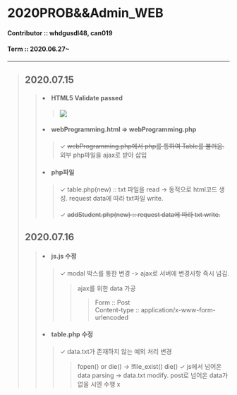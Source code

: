 # 2020PROB&&Admin_WEB
#### Contributor :: whdgusdl48, can019
#### Term :: 2020.06.27~
<hr/>

>## **2020.07.15**
> >#### <li> **HTML5 Validate passed**
> > > <img src = "https://user-images.githubusercontent.com/26926966/87548043-ec73a100-c6e6-11ea-9ada-1a8acc19ead3.png" >
> >#### <li> **webProgramming.html => webProgramming.php**
> > > ✓ ~~webProgramming.php에서 php를 통하여 Table를 불러옴.~~ 외부 php파일을 ajax로 받아 삽입  
> >#### <li> **php파일**
> > > ✓ table.php(new) :: txt 파일을 read -> 동적으로 html코드 생성. request data에 따라 txt파일 write.<br>   
> > > ✓ ~~addStudent.php(new) :: request data에 따라 txt write.~~
>## **2020.07.16**
> >#### <li> **js.js 수정**
> > > ✓ modal 박스를 통한 변경 -> ajax로 서버에 변경사항 즉시 넘김.
> > > > ajax를 위한 data 가공
> > > > > Form :: Post<br/>
> > > > > Content-type :: application/x-www-form-urlencoded
> >#### <li> **table.php 수정**
> > > ✓ data.txt가 존재하지 않는 예외 처리 변경
> > > >  fopen() or die() ->  !file_exist() die()
> > > ✓ js에서 넘어온 data parsing -> data.txt modify.
> > > > post로 넘어온 data가 없을 시엔 수행 x
